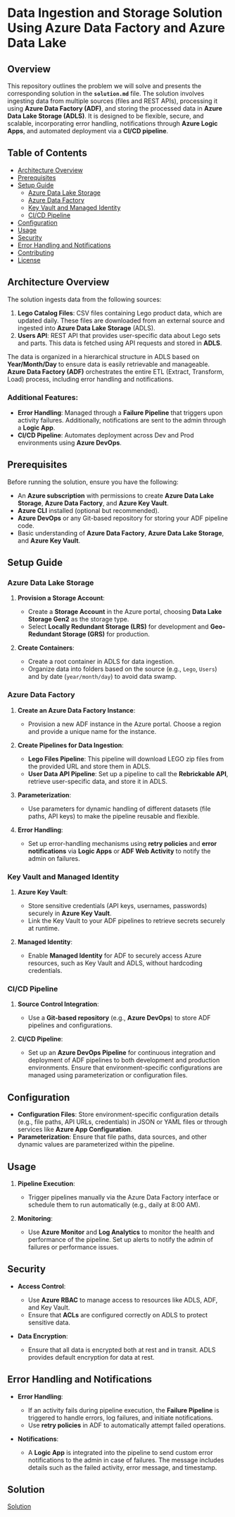 # Data Ingestion and Storage Solution Using Azure Data Factory and Azure Data Lake

## Overview
This repository outlines the problem we will solve and presents the corresponding solution in the **`solution.md`** file. The solution involves ingesting data from multiple sources (files and REST APIs), processing it using **Azure Data Factory (ADF)**, and storing the processed data in **Azure Data Lake Storage (ADLS)**. It is designed to be flexible, secure, and scalable, incorporating error handling, notifications through **Azure Logic Apps**, and automated deployment via a **CI/CD pipeline**.


## Table of Contents

- [Architecture Overview](#architecture-overview)
- [Prerequisites](#prerequisites)
- [Setup Guide](#setup-guide)
  - [Azure Data Lake Storage](#azure-data-lake-storage)
  - [Azure Data Factory](#azure-data-factory)
  - [Key Vault and Managed Identity](#key-vault-and-managed-identity)
  - [CI/CD Pipeline](#ci-cd-pipeline)
- [Configuration](#configuration)
- [Usage](#usage)
- [Security](#security)
- [Error Handling and Notifications](#error-handling-and-notifications)
- [Contributing](#contributing)
- [License](#license)

## Architecture Overview

The solution ingests data from the following sources:
1. **Lego Catalog Files**: CSV files containing Lego product data, which are updated daily. These files are downloaded from an external source and ingested into **Azure Data Lake Storage** (ADLS).
2. **Users API**: REST API that provides user-specific data about Lego sets and parts. This data is fetched using API requests and stored in **ADLS**.

The data is organized in a hierarchical structure in ADLS based on **Year/Month/Day** to ensure data is easily retrievable and manageable. **Azure Data Factory (ADF)** orchestrates the entire ETL (Extract, Transform, Load) process, including error handling and notifications.

### Additional Features:
- **Error Handling**: Managed through a **Failure Pipeline** that triggers upon activity failures. Additionally, notifications are sent to the admin through a **Logic App**.
- **CI/CD Pipeline**: Automates deployment across Dev and Prod environments using **Azure DevOps**.

## Prerequisites

Before running the solution, ensure you have the following:
- An **Azure subscription** with permissions to create **Azure Data Lake Storage**, **Azure Data Factory**, and **Azure Key Vault**.
- **Azure CLI** installed (optional but recommended).
- **Azure DevOps** or any Git-based repository for storing your ADF pipeline code.
- Basic understanding of **Azure Data Factory**, **Azure Data Lake Storage**, and **Azure Key Vault**.

## Setup Guide

### Azure Data Lake Storage

1. **Provision a Storage Account**:
   - Create a **Storage Account** in the Azure portal, choosing **Data Lake Storage Gen2** as the storage type.
   - Select **Locally Redundant Storage (LRS)** for development and **Geo-Redundant Storage (GRS)** for production.

2. **Create Containers**:
   - Create a root container in ADLS for data ingestion.
   - Organize data into folders based on the source (e.g., `Lego`, `Users`) and by date (`year/month/day`) to avoid data swamp.

### Azure Data Factory

1. **Create an Azure Data Factory Instance**:
   - Provision a new ADF instance in the Azure portal. Choose a region and provide a unique name for the instance.

2. **Create Pipelines for Data Ingestion**:
   - **Lego Files Pipeline**: This pipeline will download LEGO zip files from the provided URL and store them in ADLS.
   - **User Data API Pipeline**: Set up a pipeline to call the **Rebrickable API**, retrieve user-specific data, and store it in ADLS.

3. **Parameterization**:
   - Use parameters for dynamic handling of different datasets (file paths, API keys) to make the pipeline reusable and flexible.

4. **Error Handling**:
   - Set up error-handling mechanisms using **retry policies** and **error notifications** via **Logic Apps** or **ADF Web Activity** to notify the admin on failures.

### Key Vault and Managed Identity

1. **Azure Key Vault**:
   - Store sensitive credentials (API keys, usernames, passwords) securely in **Azure Key Vault**.
   - Link the Key Vault to your ADF pipelines to retrieve secrets securely at runtime.

2. **Managed Identity**:
   - Enable **Managed Identity** for ADF to securely access Azure resources, such as Key Vault and ADLS, without hardcoding credentials.

### CI/CD Pipeline

1. **Source Control Integration**:
   - Use a **Git-based repository** (e.g., **Azure DevOps**) to store ADF pipelines and configurations.

2. **CI/CD Pipeline**:
   - Set up an **Azure DevOps Pipeline** for continuous integration and deployment of ADF pipelines to both development and production environments. Ensure that environment-specific configurations are managed using parameterization or configuration files.

## Configuration

- **Configuration Files**: Store environment-specific configuration details (e.g., file paths, API URLs, credentials) in JSON or YAML files or through services like **Azure App Configuration**.
- **Parameterization**: Ensure that file paths, data sources, and other dynamic values are parameterized within the pipeline.

## Usage

1. **Pipeline Execution**:
   - Trigger pipelines manually via the Azure Data Factory interface or schedule them to run automatically (e.g., daily at 8:00 AM).
   
2. **Monitoring**:
   - Use **Azure Monitor** and **Log Analytics** to monitor the health and performance of the pipeline. Set up alerts to notify the admin of failures or performance issues.

## Security

- **Access Control**:
   - Use **Azure RBAC** to manage access to resources like ADLS, ADF, and Key Vault.
   - Ensure that **ACLs** are configured correctly on ADLS to protect sensitive data.

- **Data Encryption**:
   - Ensure that all data is encrypted both at rest and in transit. ADLS provides default encryption for data at rest.

## Error Handling and Notifications

- **Error Handling**:
   - If an activity fails during pipeline execution, the **Failure Pipeline** is triggered to handle errors, log failures, and initiate notifications.
   - Use **retry policies** in ADF to automatically attempt failed operations.

- **Notifications**:
   - A **Logic App** is integrated into the pipeline to send custom error notifications to the admin in case of failures. The message includes details such as the failed activity, error message, and timestamp.


 ## Solution
[Solution](Solution.md)

